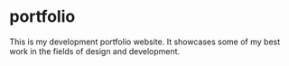 # portfolio
This is my development portfolio website. It showcases some of my best work in the fields of design and development.
